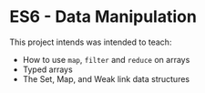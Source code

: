 # ES6 - Data Manipulation

This project intends was intended to teach:

- How to use `map`, `filter` and `reduce` on arrays
- Typed arrays
- The Set, Map, and Weak link data structures
